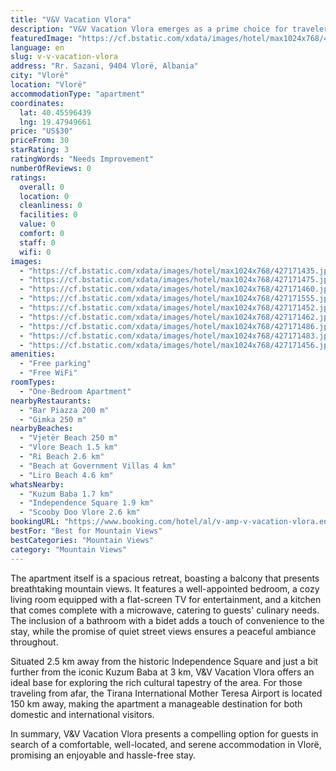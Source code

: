 ```yaml
---
title: "V&V Vacation Vlora"
description: "V&V Vacation Vlora emerges as a prime choice for travelers seeking a serene getaway in Vlorë, conveniently located just 400 meters from Vjetër Beach and a short 1."
featuredImage: "https://cf.bstatic.com/xdata/images/hotel/max1024x768/427171435.jpg?k=42e7551d169f94cd569d4aa908af0859b77fa084d6b4b4aa722f284fa774e5dc&o=&hp=1"
language: en
slug: v-v-vacation-vlora
address: "Rr. Sazani, 9404 Vlorë, Albania"
city: "Vlorë"
location: "Vlorë"
accommodationType: "apartment"
coordinates:
  lat: 40.45596439
  lng: 19.47949661
price: "US$30"
priceFrom: 30
starRating: 3
ratingWords: "Needs Improvement"
numberOfReviews: 0
ratings:
  overall: 0
  location: 0
  cleanliness: 0
  facilities: 0
  value: 0
  comfort: 0
  staff: 0
  wifi: 0
images:
  - "https://cf.bstatic.com/xdata/images/hotel/max1024x768/427171435.jpg?k=42e7551d169f94cd569d4aa908af0859b77fa084d6b4b4aa722f284fa774e5dc&o=&hp=1"
  - "https://cf.bstatic.com/xdata/images/hotel/max1024x768/427171475.jpg?k=590525da42e714a3e3208148efce17df4793789e45265c0a4ff022621781d341&o=&hp=1"
  - "https://cf.bstatic.com/xdata/images/hotel/max1024x768/427171460.jpg?k=32915a77ceabed3534a4077499d8971597f65c767f11ef7c155422036719c15f&o=&hp=1"
  - "https://cf.bstatic.com/xdata/images/hotel/max1024x768/427171555.jpg?k=db4fc3cc126cfa7f4a73007ac638fcfa61d04ae00d527414043f9623a371a7aa&o=&hp=1"
  - "https://cf.bstatic.com/xdata/images/hotel/max1024x768/427171452.jpg?k=f6afea20088b3e8bde9d85f9f2be67715951f40398708ba3b9655668cc304eae&o=&hp=1"
  - "https://cf.bstatic.com/xdata/images/hotel/max1024x768/427171462.jpg?k=fd738ca4110bd01f4b1ba8afea053f63e07ca3c9fc76692d6ab24a06e3e467a5&o=&hp=1"
  - "https://cf.bstatic.com/xdata/images/hotel/max1024x768/427171486.jpg?k=a14462c4adcf24b79d4b441331f222df7fde2afecb4e061f1322d2d6f6056c22&o=&hp=1"
  - "https://cf.bstatic.com/xdata/images/hotel/max1024x768/427171483.jpg?k=77c2fac2c34f71122d72361d972ad4417bf0bee08edbe4e8953dbd00ca69305c&o=&hp=1"
  - "https://cf.bstatic.com/xdata/images/hotel/max1024x768/427171456.jpg?k=89fa3180bd3ebb924d62ec94231d89a8d40a4a76032df23c49d6e2bcbdb1bd2e&o=&hp=1"
amenities:
  - "Free parking"
  - "Free WiFi"
roomTypes:
  - "One-Bedroom Apartment"
nearbyRestaurants:
  - "Bar Piazza 200 m"
  - "Gimka 250 m"
nearbyBeaches:
  - "Vjetër Beach 250 m"
  - "Vlore Beach 1.5 km"
  - "Ri Beach 2.6 km"
  - "Beach at Government Villas 4 km"
  - "Liro Beach 4.6 km"
whatsNearby:
  - "Kuzum Baba 1.7 km"
  - "Independence Square 1.9 km"
  - "Scooby Doo Vlore 2.6 km"
bookingURL: "https://www.booking.com/hotel/al/v-amp-v-vacation-vlora.en-gb.html?aid=8035640"
bestFor: "Best for Mountain Views"
bestCategories: "Mountain Views"
category: "Mountain Views"
---
```


The apartment itself is a spacious retreat, boasting a balcony that presents breathtaking mountain views. It features a well-appointed bedroom, a cozy living room equipped with a flat-screen TV for entertainment, and a kitchen that comes complete with a microwave, catering to guests' culinary needs. The inclusion of a bathroom with a bidet adds a touch of convenience to the stay, while the promise of quiet street views ensures a peaceful ambiance throughout.

Situated 2.5 km away from the historic Independence Square and just a bit further from the iconic Kuzum Baba at 3 km, V&V Vacation Vlora offers an ideal base for exploring the rich cultural tapestry of the area. For those traveling from afar, the Tirana International Mother Teresa Airport is located 150 km away, making the apartment a manageable destination for both domestic and international visitors.

In summary, V&V Vacation Vlora presents a compelling option for guests in search of a comfortable, well-located, and serene accommodation in Vlorë, promising an enjoyable and hassle-free stay.